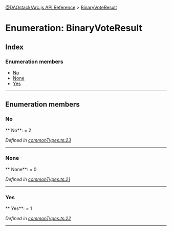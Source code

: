 [@DAOstack/Arc.js API Reference](../README.md) > [BinaryVoteResult](../enums/binaryvoteresult.md)



# Enumeration: BinaryVoteResult

## Index

### Enumeration members

* [No](binaryvoteresult.md#no)
* [None](binaryvoteresult.md#none)
* [Yes](binaryvoteresult.md#yes)



---
## Enumeration members
<a id="no"></a>

###  No

** No**:    = 2

*Defined in [commonTypes.ts:23](https://github.com/daostack/arc.js/blob/0fff6d4/lib/commonTypes.ts#L23)*





___

<a id="none"></a>

###  None

** None**:    = 0

*Defined in [commonTypes.ts:21](https://github.com/daostack/arc.js/blob/0fff6d4/lib/commonTypes.ts#L21)*





___

<a id="yes"></a>

###  Yes

** Yes**:    = 1

*Defined in [commonTypes.ts:22](https://github.com/daostack/arc.js/blob/0fff6d4/lib/commonTypes.ts#L22)*





___


